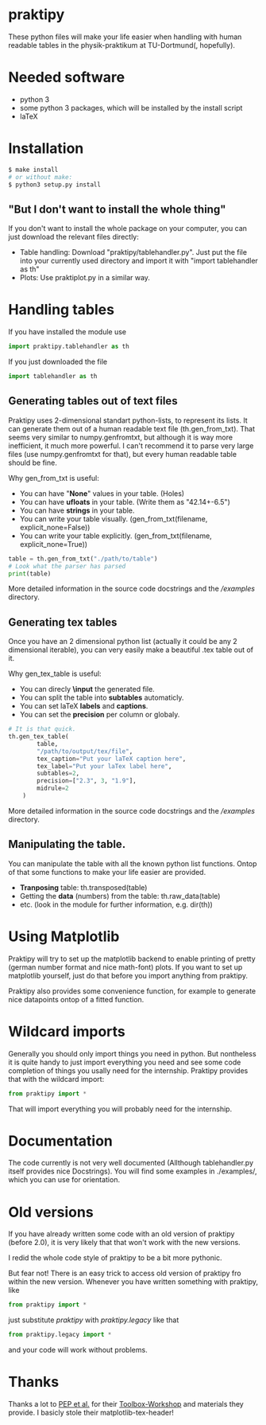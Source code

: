 praktipy
====
These python files will make your life easier when handling with human readable
tables in the physik-praktikum at TU-Dortmund(, hopefully).

# Needed software
* python 3
* some python 3 packages, which will be installed by the install script
* laTeX

# Installation
~~~sh
$ make install
# or without make:
$ python3 setup.py install
~~~
## "But I don't want to install the whole thing"
If you don't want to install the whole package on your computer, you can just download the relevant files directly:
* Table handling:
  Download "praktipy/tablehandler.py". Just put the file into your currently used directory and import it with "import tablehandler as th"
* Plots: Use praktiplot.py in a similar way.

# Handling tables
If you have installed the module use
~~~python
import praktipy.tablehandler as th
~~~
If you just downloaded the file
~~~python
import tablehandler as th
~~~
## Generating tables out of text files
Praktipy uses 2-dimensional standart python-lists, to represent its lists.
It can generate them out of a human readable text file (th.gen_from_txt). That seems very similar to numpy.genfromtxt, but although it is way more inefficient, it much more powerful. 
I can't recommend it to parse very large files (use numpy.genfromtxt for that), but every human readable table should be fine.

Why gen_from_txt is useful:
* You can have "**None**" values in your table. (Holes)
* You can have **ufloats** in your table. (Write them as "42.14+-6.5")
* You can have **strings** in your table.
* You can write your table visually.  (gen_from_txt(filename, explicit_none=False))
* You can write your table explicitly.  (gen_from_txt(filename, explicit_none=True))

~~~python
table = th.gen_from_txt("./path/to/table")
# Look what the parser has parsed
print(table)
~~~
More detailed information in the source code docstrings and the */examples* directory.
## Generating tex tables
Once you have an 2 dimensional python list (actually it could be any 2 dimensional iterable), you can very easily make a beautiful .tex table out of it.

Why gen_tex_table is useful:
* You can direcly **\input** the generated file.
* You can split the table into **subtables** automaticly.
* You can set laTeX **labels** and **captions**.
* You can set the **precision** per column or globaly.


~~~python
# It is that quick.
th.gen_tex_table(
        table, 
        "/path/to/output/tex/file",
        tex_caption="Put your laTeX caption here", 
        tex_label="Put your laTex label here",
        subtables=2, 
        precision=["2.3", 3, "1.9"],
        midrule=2
    )
~~~
More detailed information in the source code docstrings and the */examples* directory.

## Manipulating the table.
You can manipulate the table with all the known python list functions. Ontop of that some functions to make your life easier are provided.
* **Tranposing** table: th.transposed(table)
* Getting the **data** (numbers) from the table: th.raw_data(table)
* etc. (look in the module for further information, e.g. dir(th))
  
# Using Matplotlib

Praktipy will try to set up the matplotlib backend to enable printing of pretty (german number format and nice math-font) plots. If you want to set up matplotlib yourself, just do that before you import anything from praktipy.

Praktipy also provides some convenience function,
for example to generate nice datapoints ontop of a fitted function. 

# Wildcard imports
Generally you should only import things you need in python. But nontheless it is quite handy to just import everything you need and see some code completion of things you usally need for the internship.
Praktipy provides that with the wildcard import:
~~~python
from praktipy import *
~~~
That will import everything you will probably need for the internship.

# Documentation

The code currently is not very well documented (Allthough tablehandler.py itself provides nice Docstrings).
You will find some examples in ./examples/, which you can use for orientation.

# Old versions
If you have already written some code with an old version of praktipy (before 2.0), it is very 
likely that that won't work with the new versions.

I redid the whole code style of praktipy to be a bit more pythonic.

But fear not! There is an easy trick to access old version of praktipy fro within the new version. Whenever you have written something with praktipy, like
~~~python
from praktipy import *
~~~ 
just substitute *praktipy* with *praktipy.legacy* like that
~~~python
from praktipy.legacy import *
~~~
and your code will work without problems.



# Thanks
Thanks a lot to [PEP et al.](https://pep-dortmund.org/) for their [Toolbox-Workshop](https://toolbox.pep-dortmund.org/notes.html) and materials they provide. I basicly stole their matplotlib-tex-header!
